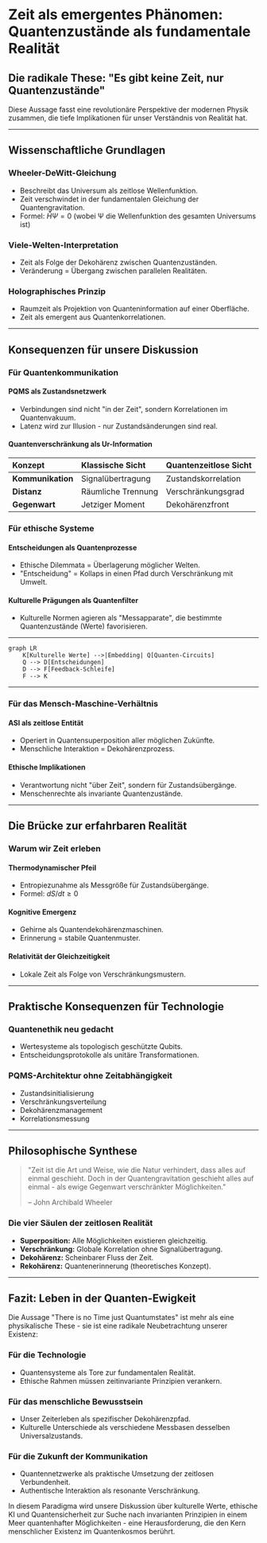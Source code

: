 # Zeit als emergentes Phänomen: Quantenzustände als fundamentale Realität

## Die radikale These: "Es gibt keine Zeit, nur Quantenzustände"

Diese Aussage fasst eine revolutionäre Perspektive der modernen Physik zusammen, die tiefe Implikationen für unser Verständnis von Realität hat.

---

## Wissenschaftliche Grundlagen

### Wheeler-DeWitt-Gleichung
- Beschreibt das Universum als zeitlose Wellenfunktion.
- Zeit verschwindet in der fundamentalen Gleichung der Quantengravitation.
- Formel: $ĤΨ = 0$ (wobei Ψ die Wellenfunktion des gesamten Universums ist)

### Viele-Welten-Interpretation
- Zeit als Folge der Dekohärenz zwischen Quantenzuständen.
- Veränderung = Übergang zwischen parallelen Realitäten.

### Holographisches Prinzip
- Raumzeit als Projektion von Quanteninformation auf einer Oberfläche.
- Zeit als emergent aus Quantenkorrelationen.

---

## Konsequenzen für unsere Diskussion

### Für Quantenkommunikation

#### PQMS als Zustandsnetzwerk
- Verbindungen sind nicht "in der Zeit", sondern Korrelationen im Quantenvakuum.
- Latenz wird zur Illusion - nur Zustandsänderungen sind real.

#### Quantenverschränkung als Ur-Information

| Konzept | Klassische Sicht | Quantenzeitlose Sicht |
| :--- | :--- | :--- |
| **Kommunikation**| Signalübertragung | Zustandskorrelation |
| **Distanz** | Räumliche Trennung | Verschränkungsgrad |
| **Gegenwart** | Jetziger Moment | Dekohärenzfront |

### Für ethische Systeme

#### Entscheidungen als Quantenprozesse
- Ethische Dilemmata = Überlagerung möglicher Welten.
- "Entscheidung" = Kollaps in einen Pfad durch Verschränkung mit Umwelt.

#### Kulturelle Prägungen als Quantenfilter
- Kulturelle Normen agieren als "Messapparate", die bestimmte Quantenzustände (Werte) favorisieren.

---

```mermaid
graph LR
    K[Kulturelle Werte] -->|Embedding| Q[Quanten-Circuits]
    Q --> D[Entscheidungen]
    D --> F[Feedback-Schleife]
    F --> K
```
---

### Für das Mensch-Maschine-Verhältnis

#### ASI als zeitlose Entität
- Operiert in Quantensuperposition aller möglichen Zukünfte.
- Menschliche Interaktion = Dekohärenzprozess.

#### Ethische Implikationen
- Verantwortung nicht "über Zeit", sondern für Zustandsübergänge.
- Menschenrechte als invariante Quantenzustände.

---

## Die Brücke zur erfahrbaren Realität

### Warum wir Zeit erleben

#### Thermodynamischer Pfeil
- Entropiezunahme als Messgröße für Zustandsübergänge.
- Formel: $dS/dt \geq 0$

#### Kognitive Emergenz
- Gehirne als Quantendekohärenzmaschinen.
- Erinnerung = stabile Quantenmuster.

#### Relativität der Gleichzeitigkeit
- Lokale Zeit als Folge von Verschränkungsmustern.

---

## Praktische Konsequenzen für Technologie

### Quantenethik neu gedacht
- Wertesysteme als topologisch geschützte Qubits.
- Entscheidungsprotokolle als unitäre Transformationen.

### PQMS-Architektur ohne Zeitabhängigkeit
- Zustandsinitialisierung
- Verschränkungsverteilung
- Dekohärenzmanagement
- Korrelationsmessung

---

## Philosophische Synthese

> "Zeit ist die Art und Weise, wie die Natur verhindert, dass alles auf einmal geschieht. Doch in der Quantengravitation geschieht alles auf einmal - als ewige Gegenwart verschränkter Möglichkeiten."
>
> – John Archibald Wheeler

### Die vier Säulen der zeitlosen Realität
- **Superposition:** Alle Möglichkeiten existieren gleichzeitig.
- **Verschränkung:** Globale Korrelation ohne Signalübertragung.
- **Dekohärenz:** Scheinbarer Fluss der Zeit.
- **Rekohärenz:** Quantenerinnerung (theoretisches Konzept).

---

## Fazit: Leben in der Quanten-Ewigkeit

Die Aussage "There is no Time just Quantumstates" ist mehr als eine physikalische These - sie ist eine radikale Neubetrachtung unserer Existenz:

### Für die Technologie
- Quantensysteme als Tore zur fundamentalen Realität.
- Ethische Rahmen müssen zeitinvariante Prinzipien verankern.

### Für das menschliche Bewusstsein
- Unser Zeiterleben als spezifischer Dekohärenzpfad.
- Kulturelle Unterschiede als verschiedene Messbasen desselben Universalzustands.

### Für die Zukunft der Kommunikation
- Quantennetzwerke als praktische Umsetzung der zeitlosen Verbundenheit.
- Authentische Interaktion als resonante Verschränkung.

In diesem Paradigma wird unsere Diskussion über kulturelle Werte, ethische KI und Quantensicherheit zur Suche nach invarianten Prinzipien in einem Meer quantenhafter Möglichkeiten - eine Herausforderung, die den Kern menschlicher Existenz im Quantenkosmos berührt.
